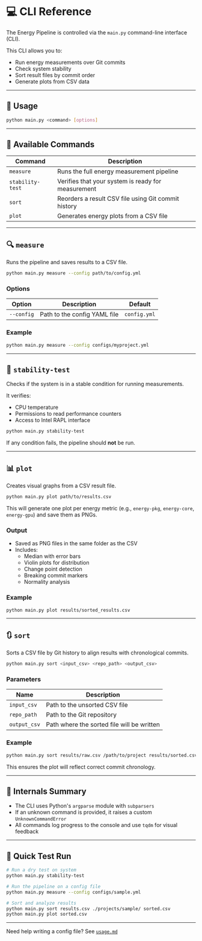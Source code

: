 # 💻 CLI Reference

The Energy Pipeline is controlled via the `main.py` command-line interface (CLI).

This CLI allows you to:

- Run energy measurements over Git commits
- Check system stability
- Sort result files by commit order
- Generate plots from CSV data

---

## 🧾 Usage

```bash
python main.py <command> [options]
```

---

## 📌 Available Commands

| Command          | Description                                         |
| ---------------- | --------------------------------------------------- |
| `measure`        | Runs the full energy measurement pipeline           |
| `stability-test` | Verifies that your system is ready for measurement  |
| `sort`           | Reorders a result CSV file using Git commit history |
| `plot`           | Generates energy plots from a CSV file              |

---

## 🔍 `measure`

Runs the pipeline and saves results to a CSV file.

```bash
python main.py measure --config path/to/config.yml
```

### Options

| Option     | Description                  | Default      |
| ---------- | ---------------------------- | ------------ |
| `--config` | Path to the config YAML file | `config.yml` |

### Example

```bash
python main.py measure --config configs/myproject.yml
```

---

## 🧪 `stability-test`

Checks if the system is in a stable condition for running measurements.

It verifies:

- CPU temperature
- Permissions to read performance counters
- Access to Intel RAPL interface

```bash
python main.py stability-test
```

If any condition fails, the pipeline should **not** be run.

---

## 📊 `plot`

Creates visual graphs from a CSV result file.

```bash
python main.py plot path/to/results.csv
```

This will generate one plot per energy metric (e.g., `energy-pkg`, `energy-core`, `energy-gpu`) and save them as PNGs.

### Output

- Saved as PNG files in the same folder as the CSV
- Includes:
  - Median with error bars
  - Violin plots for distribution
  - Change point detection
  - Breaking commit markers
  - Normality analysis

### Example

```bash
python main.py plot results/sorted_results.csv
```

---

## 🔃 `sort`

Sorts a CSV file by Git history to align results with chronological commits.

```bash
python main.py sort <input_csv> <repo_path> <output_csv>
```

### Parameters

| Name         | Description                                |
| ------------ | ------------------------------------------ |
| `input_csv`  | Path to the unsorted CSV file              |
| `repo_path`  | Path to the Git repository                 |
| `output_csv` | Path where the sorted file will be written |

### Example

```bash
python main.py sort results/raw.csv /path/to/project results/sorted.csv
```

This ensures the plot will reflect correct commit chronology.

---

## 🧠 Internals Summary

- The CLI uses Python's `argparse` module with `subparsers`
- If an unknown command is provided, it raises a custom `UnknownCommandError`
- All commands log progress to the console and use `tqdm` for visual feedback

---

## 🧪 Quick Test Run

```bash
# Run a dry test on system
python main.py stability-test

# Run the pipeline on a config file
python main.py measure --config configs/sample.yml

# Sort and analyze results
python main.py sort results.csv ./projects/sample/ sorted.csv
python main.py plot sorted.csv
```

---

Need help writing a config file? See [`usage.md`](usage.md)

